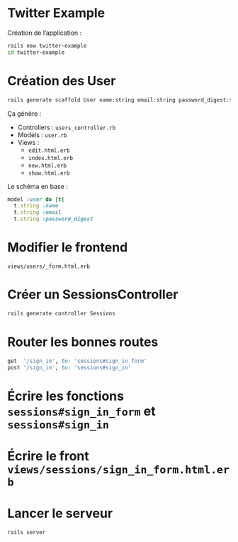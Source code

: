 # Twitter Example

Création de l’application :

```bash
rails new twitter-example
cd twitter-example
```

# Création des User

```bash
rails generate scaffold User name:string email:string password_digest:string
```

Ça génère :

- Controllers : `users_controller.rb`
- Models : `user.rb`
- Views :
  - `edit.html.erb`
  - `index.html.erb`
  - `new.html.erb`
  - `show.html.erb`

Le schéma en base :

```ruby
model :user do |t|
  t.string :name
  t.string :email
  t.string :password_digest
```

# Modifier le frontend

`views/users/_form.html.erb`

# Créer un SessionsController

```bash
rails generate controller Sessions
```

# Router les bonnes routes

```ruby
get  '/sign_in', to: 'sessions#sign_in_form'
post '/sign_in', to: 'sessions#sign_in'
```

# Écrire les fonctions `sessions#sign_in_form` et `sessions#sign_in`

# Écrire le front `views/sessions/sign_in_form.html.erb`

# Lancer le serveur

```bash
rails server
```
